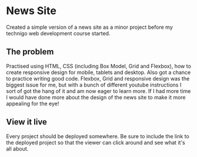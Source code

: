 # News Site

Created a simple version of a news site as a minor project before my technigo web development course started. 

## The problem

Practised using HTML, CSS (including Box Model, Grid and Flexbox), how to create responsive design for mobile, tablets and desktop. Also got a chance to practice writing good code.
Flexbox, Grid and responsive design was the biggest issue for me, but with a bunch of different youtube instructions I sort of got the hang of it and am now eager to learn more. If I had more time I would have done more about the design of the news site to make it more appealing for the eye!

## View it live
Every project should be deployed somewhere. Be sure to include the link to the deployed project so that the viewer can click around and see what it's all about.
